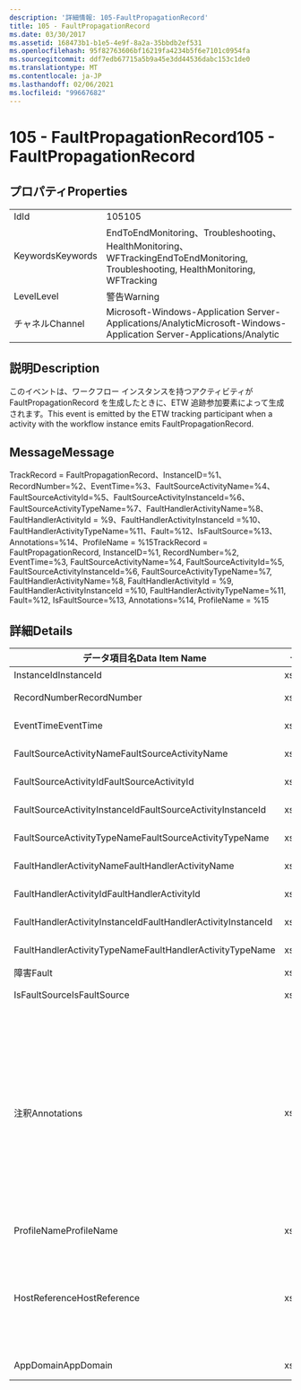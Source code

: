 ```yaml
---
description: '詳細情報: 105-FaultPropagationRecord'
title: 105 - FaultPropagationRecord
ms.date: 03/30/2017
ms.assetid: 168473b1-b1e5-4e9f-8a2a-35bbdb2ef531
ms.openlocfilehash: 95f82763606bf16219fa4234b5f6e7101c0954fa
ms.sourcegitcommit: ddf7edb67715a5b9a45e3dd44536dabc153c1de0
ms.translationtype: MT
ms.contentlocale: ja-JP
ms.lasthandoff: 02/06/2021
ms.locfileid: "99667682"
---
```

# <a name="105---faultpropagationrecord"></a><span data-ttu-id="d6f86-103">105 - FaultPropagationRecord</span><span class="sxs-lookup"><span data-stu-id="d6f86-103">105 - FaultPropagationRecord</span></span>

## <a name="properties"></a><span data-ttu-id="d6f86-104">プロパティ</span><span class="sxs-lookup"><span data-stu-id="d6f86-104">Properties</span></span>  
  
|||  
|-|-|  
|<span data-ttu-id="d6f86-105">Id</span><span class="sxs-lookup"><span data-stu-id="d6f86-105">Id</span></span>|<span data-ttu-id="d6f86-106">105</span><span class="sxs-lookup"><span data-stu-id="d6f86-106">105</span></span>|  
|<span data-ttu-id="d6f86-107">Keywords</span><span class="sxs-lookup"><span data-stu-id="d6f86-107">Keywords</span></span>|<span data-ttu-id="d6f86-108">EndToEndMonitoring、Troubleshooting、HealthMonitoring、WFTracking</span><span class="sxs-lookup"><span data-stu-id="d6f86-108">EndToEndMonitoring, Troubleshooting, HealthMonitoring, WFTracking</span></span>|  
|<span data-ttu-id="d6f86-109">Level</span><span class="sxs-lookup"><span data-stu-id="d6f86-109">Level</span></span>|<span data-ttu-id="d6f86-110">警告</span><span class="sxs-lookup"><span data-stu-id="d6f86-110">Warning</span></span>|  
|<span data-ttu-id="d6f86-111">チャネル</span><span class="sxs-lookup"><span data-stu-id="d6f86-111">Channel</span></span>|<span data-ttu-id="d6f86-112">Microsoft-Windows-Application Server-Applications/Analytic</span><span class="sxs-lookup"><span data-stu-id="d6f86-112">Microsoft-Windows-Application Server-Applications/Analytic</span></span>|  
  
## <a name="description"></a><span data-ttu-id="d6f86-113">説明</span><span class="sxs-lookup"><span data-stu-id="d6f86-113">Description</span></span>  

 <span data-ttu-id="d6f86-114">このイベントは、ワークフロー インスタンスを持つアクティビティが FaultPropagationRecord を生成したときに、ETW 追跡参加要素によって生成されます。</span><span class="sxs-lookup"><span data-stu-id="d6f86-114">This event is emitted by the ETW tracking participant when a activity with the workflow instance emits FaultPropagationRecord.</span></span>  
  
## <a name="message"></a><span data-ttu-id="d6f86-115">Message</span><span class="sxs-lookup"><span data-stu-id="d6f86-115">Message</span></span>  

 <span data-ttu-id="d6f86-116">TrackRecord = FaultPropagationRecord、InstanceID=%1、RecordNumber=%2、EventTime=%3、FaultSourceActivityName=%4、FaultSourceActivityId=%5、FaultSourceActivityInstanceId=%6、FaultSourceActivityTypeName=%7、FaultHandlerActivityName=%8、FaultHandlerActivityId = %9、FaultHandlerActivityInstanceId =%10、FaultHandlerActivityTypeName=%11、Fault=%12、IsFaultSource=%13、Annotations=%14、ProfileName = %15</span><span class="sxs-lookup"><span data-stu-id="d6f86-116">TrackRecord = FaultPropagationRecord, InstanceID=%1, RecordNumber=%2, EventTime=%3, FaultSourceActivityName=%4, FaultSourceActivityId=%5, FaultSourceActivityInstanceId=%6, FaultSourceActivityTypeName=%7, FaultHandlerActivityName=%8,  FaultHandlerActivityId = %9, FaultHandlerActivityInstanceId =%10, FaultHandlerActivityTypeName=%11, Fault=%12, IsFaultSource=%13, Annotations=%14, ProfileName = %15</span></span>  
  
## <a name="details"></a><span data-ttu-id="d6f86-117">詳細</span><span class="sxs-lookup"><span data-stu-id="d6f86-117">Details</span></span>  
  
|<span data-ttu-id="d6f86-118">データ項目名</span><span class="sxs-lookup"><span data-stu-id="d6f86-118">Data Item Name</span></span>|<span data-ttu-id="d6f86-119">データ項目の型</span><span class="sxs-lookup"><span data-stu-id="d6f86-119">Data Item Type</span></span>|<span data-ttu-id="d6f86-120">説明</span><span class="sxs-lookup"><span data-stu-id="d6f86-120">Description</span></span>|  
|--------------------|--------------------|-----------------|  
|<span data-ttu-id="d6f86-121">InstanceId</span><span class="sxs-lookup"><span data-stu-id="d6f86-121">InstanceId</span></span>|<span data-ttu-id="d6f86-122">xs:GUID</span><span class="sxs-lookup"><span data-stu-id="d6f86-122">xs:GUID</span></span>|<span data-ttu-id="d6f86-123">ワークフローのインスタンス ID</span><span class="sxs-lookup"><span data-stu-id="d6f86-123">The instance id for the workflow</span></span>|  
|<span data-ttu-id="d6f86-124">RecordNumber</span><span class="sxs-lookup"><span data-stu-id="d6f86-124">RecordNumber</span></span>|<span data-ttu-id="d6f86-125">xs:long</span><span class="sxs-lookup"><span data-stu-id="d6f86-125">xs:long</span></span>|<span data-ttu-id="d6f86-126">生成されたレコードのシーケンス番号</span><span class="sxs-lookup"><span data-stu-id="d6f86-126">The sequence number of the emitted record</span></span>|  
|<span data-ttu-id="d6f86-127">EventTime</span><span class="sxs-lookup"><span data-stu-id="d6f86-127">EventTime</span></span>|<span data-ttu-id="d6f86-128">xs:dateTime</span><span class="sxs-lookup"><span data-stu-id="d6f86-128">xs:dateTime</span></span>|<span data-ttu-id="d6f86-129">イベントの生成時刻 (UTC)</span><span class="sxs-lookup"><span data-stu-id="d6f86-129">The time in UTC when the event was emitted</span></span>|  
|<span data-ttu-id="d6f86-130">FaultSourceActivityName</span><span class="sxs-lookup"><span data-stu-id="d6f86-130">FaultSourceActivityName</span></span>|<span data-ttu-id="d6f86-131">xs:string</span><span class="sxs-lookup"><span data-stu-id="d6f86-131">xs:string</span></span>|<span data-ttu-id="d6f86-132">エラーを生成したアクティビティの名前。</span><span class="sxs-lookup"><span data-stu-id="d6f86-132">The name of activity that emitted the fault</span></span>|  
|<span data-ttu-id="d6f86-133">FaultSourceActivityId</span><span class="sxs-lookup"><span data-stu-id="d6f86-133">FaultSourceActivityId</span></span>|<span data-ttu-id="d6f86-134">xs:string</span><span class="sxs-lookup"><span data-stu-id="d6f86-134">xs:string</span></span>|<span data-ttu-id="d6f86-135">エラーを生成したアクティビティの ID。</span><span class="sxs-lookup"><span data-stu-id="d6f86-135">The id of the activity that emitted the fault</span></span>|  
|<span data-ttu-id="d6f86-136">FaultSourceActivityInstanceId</span><span class="sxs-lookup"><span data-stu-id="d6f86-136">FaultSourceActivityInstanceId</span></span>|<span data-ttu-id="d6f86-137">xs:string</span><span class="sxs-lookup"><span data-stu-id="d6f86-137">xs:string</span></span>|<span data-ttu-id="d6f86-138">エラーを生成したアクティビティのインスタンス ID。</span><span class="sxs-lookup"><span data-stu-id="d6f86-138">The instance id of the activity that emitted the fault</span></span>|  
|<span data-ttu-id="d6f86-139">FaultSourceActivityTypeName</span><span class="sxs-lookup"><span data-stu-id="d6f86-139">FaultSourceActivityTypeName</span></span>|<span data-ttu-id="d6f86-140">xs:string</span><span class="sxs-lookup"><span data-stu-id="d6f86-140">xs:string</span></span>|<span data-ttu-id="d6f86-141">エラーを生成したアクティビティのタイプ。</span><span class="sxs-lookup"><span data-stu-id="d6f86-141">The type of the activity that emitted the fault</span></span>|  
|<span data-ttu-id="d6f86-142">FaultHandlerActivityName</span><span class="sxs-lookup"><span data-stu-id="d6f86-142">FaultHandlerActivityName</span></span>|<span data-ttu-id="d6f86-143">xs:string</span><span class="sxs-lookup"><span data-stu-id="d6f86-143">xs:string</span></span>|<span data-ttu-id="d6f86-144">エラー ハンドラー アクティビティの表示名。</span><span class="sxs-lookup"><span data-stu-id="d6f86-144">The display name of the fault handler activity</span></span>|  
|<span data-ttu-id="d6f86-145">FaultHandlerActivityId</span><span class="sxs-lookup"><span data-stu-id="d6f86-145">FaultHandlerActivityId</span></span>|<span data-ttu-id="d6f86-146">xs:string</span><span class="sxs-lookup"><span data-stu-id="d6f86-146">xs:string</span></span>|<span data-ttu-id="d6f86-147">エラー ハンドラー アクティビティの ID。</span><span class="sxs-lookup"><span data-stu-id="d6f86-147">The id of the fault handler activity</span></span>|  
|<span data-ttu-id="d6f86-148">FaultHandlerActivityInstanceId</span><span class="sxs-lookup"><span data-stu-id="d6f86-148">FaultHandlerActivityInstanceId</span></span>|<span data-ttu-id="d6f86-149">xs:string</span><span class="sxs-lookup"><span data-stu-id="d6f86-149">xs:string</span></span>|<span data-ttu-id="d6f86-150">エラー ハンドラー アクティビティのインスタンス ID。</span><span class="sxs-lookup"><span data-stu-id="d6f86-150">The instance id of the fault handler activity</span></span>|  
|<span data-ttu-id="d6f86-151">FaultHandlerActivityTypeName</span><span class="sxs-lookup"><span data-stu-id="d6f86-151">FaultHandlerActivityTypeName</span></span>|<span data-ttu-id="d6f86-152">xs:string</span><span class="sxs-lookup"><span data-stu-id="d6f86-152">xs:string</span></span>|<span data-ttu-id="d6f86-153">エラー ハンドラー アクティビティのタイプ。</span><span class="sxs-lookup"><span data-stu-id="d6f86-153">The type of the fault handler activity</span></span>|  
|<span data-ttu-id="d6f86-154">障害</span><span class="sxs-lookup"><span data-stu-id="d6f86-154">Fault</span></span>|<span data-ttu-id="d6f86-155">xs:string</span><span class="sxs-lookup"><span data-stu-id="d6f86-155">xs:string</span></span>|<span data-ttu-id="d6f86-156">エラーの詳細。</span><span class="sxs-lookup"><span data-stu-id="d6f86-156">The fault details</span></span>|  
|<span data-ttu-id="d6f86-157">IsFaultSource</span><span class="sxs-lookup"><span data-stu-id="d6f86-157">IsFaultSource</span></span>|<span data-ttu-id="d6f86-158">xs:unsignedByte</span><span class="sxs-lookup"><span data-stu-id="d6f86-158">xs:unsignedByte</span></span>|<span data-ttu-id="d6f86-159">イベントがエラー ソースから生成されたかどうかを示します。</span><span class="sxs-lookup"><span data-stu-id="d6f86-159">Indicates if the event was emitted from the fault source</span></span>|  
|<span data-ttu-id="d6f86-160">注釈</span><span class="sxs-lookup"><span data-stu-id="d6f86-160">Annotations</span></span>|<span data-ttu-id="d6f86-161">xs:string</span><span class="sxs-lookup"><span data-stu-id="d6f86-161">xs:string</span></span>|<span data-ttu-id="d6f86-162">このイベントに追加された注釈。</span><span class="sxs-lookup"><span data-stu-id="d6f86-162">The annotations that were added to this event.</span></span>  <span data-ttu-id="d6f86-163">値は、annotationValue 形式の xml 要素に格納され \<items> \< item  name = "annotationName" type="System.String"> \</item> \</items> ます。</span><span class="sxs-lookup"><span data-stu-id="d6f86-163">The values are stored in an xml element in the format \<items>\< item  name = "annotationName" type="System.String">annotationValue\</item>\</items>.</span></span>  <span data-ttu-id="d6f86-164">注釈が指定されていない場合、文字列にはが含まれ \<items/> ます。</span><span class="sxs-lookup"><span data-stu-id="d6f86-164">If no annotations are specified then the string contains \<items/>.</span></span> <span data-ttu-id="d6f86-165">ETW イベントのサイズは、ETW バッファーのサイズまたは ETW イベントの最大ペイロードに制限されます。</span><span class="sxs-lookup"><span data-stu-id="d6f86-165">The ETW event size is limited by the ETW buffer size or the max payload for an ETW event.</span></span> <span data-ttu-id="d6f86-166">イベントのサイズが ETW の制限を超えると、注釈が削除され、注釈の値が... に置き換えられて、イベントが切り捨てられます。 \<items> \</items></span><span class="sxs-lookup"><span data-stu-id="d6f86-166">If the size of the event exceeds the ETW limits, then the event is truncated by dropping the annotations and replacing the annotation value with \<items>...\</items>.</span></span>|  
|<span data-ttu-id="d6f86-167">ProfileName</span><span class="sxs-lookup"><span data-stu-id="d6f86-167">ProfileName</span></span>|<span data-ttu-id="d6f86-168">xs:string</span><span class="sxs-lookup"><span data-stu-id="d6f86-168">xs:string</span></span>|<span data-ttu-id="d6f86-169">このイベントを生成した追跡プロファイルの名前</span><span class="sxs-lookup"><span data-stu-id="d6f86-169">The name or the tracking profile that resulted in this event being emitted</span></span>|  
|<span data-ttu-id="d6f86-170">HostReference</span><span class="sxs-lookup"><span data-stu-id="d6f86-170">HostReference</span></span>|<span data-ttu-id="d6f86-171">xs:string</span><span class="sxs-lookup"><span data-stu-id="d6f86-171">xs:string</span></span>|<span data-ttu-id="d6f86-172">Web ホスト サービスの場合は、このフィールドにより、サービスが Web 階層内で一意に識別されます。</span><span class="sxs-lookup"><span data-stu-id="d6f86-172">For web hosted services, this field uniquely identifies the service in the web hierarchy.</span></span>  <span data-ttu-id="d6f86-173">この形式は、' Web サイト名アプリケーションの仮想パス&#124;サービスの仮想パス&#124;ServiceName ' として定義されています。例: ' Default Web Site/電卓 '&#124;&#124;</span><span class="sxs-lookup"><span data-stu-id="d6f86-173">Its format is defined as 'Web Site Name Application Virtual Path&#124;Service Virtual Path&#124;ServiceName' Example: 'Default Web Site/CalculatorApplication&#124;/CalculatorService.svc&#124;CalculatorService'</span></span>|  
|<span data-ttu-id="d6f86-174">AppDomain</span><span class="sxs-lookup"><span data-stu-id="d6f86-174">AppDomain</span></span>|<span data-ttu-id="d6f86-175">xs:string</span><span class="sxs-lookup"><span data-stu-id="d6f86-175">xs:string</span></span>|<span data-ttu-id="d6f86-176">AppDomain.CurrentDomain.FriendlyName で返される文字列。</span><span class="sxs-lookup"><span data-stu-id="d6f86-176">The string returned by AppDomain.CurrentDomain.FriendlyName.</span></span>|
